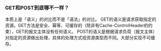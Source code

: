 ### GET和POST到底哪不一样？

本质上是「语义」的对比而不是「语法」的对比。
GET的语义是请求获取指定的资源。GET方法是安全、幂等、可缓存的（除非有Cache-ControlHeader的约束），GET的报文主体没有任何语义。
POST的语义是根据请求负荷（报文主体）对指定的资源做出处理，具体的处理方式视资源类型而不同。大部分实现不可缓存。

